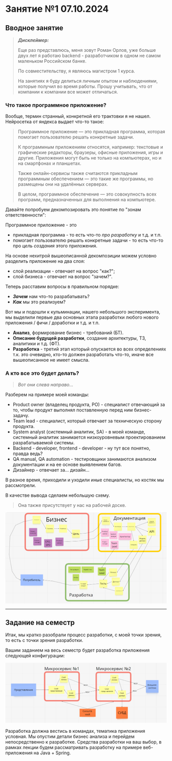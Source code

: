 # Занятие №1 07.10.2024
## Вводное занятие

> ***Дисклеймер:*** 
> 
> Еще раз представлюсь, меня зовут Роман Орлов, 
> уже больше двух лет я работаю backend - разработчиком в одном не самом маленьком Российском банке.
> 
> По совместительству, я являюсь магистром 1 курса.
> 
> На занятиях я буду делиться личным опытом и наблюдениями, которые получил во время работы.
> Прошу учитывать, что от компании к компании все может отличаться.

### Что такое программное приложение?

Вообще, термин странный, конкретной его трактовки я не нашел. Нейросетка от яндекса выдает что-то такое:
> Программное приложение — это прикладная программа, которая помогает пользователю решать конкретные задачи.
> 
> К программным приложениям относятся, например: текстовые и графические редакторы, браузеры, офисные приложения, игры и другие. Приложения могут быть не только на компьютерах, но и на смартфонах и планшетах.
> 
> Также онлайн-сервисы также считаются прикладным программным обеспечением — это такие же программы, но размещены они на удалённых серверах.
> 
> В целом, программное обеспечение — это совокупность всех программ, предназначенных для выполнения на компьютере.

Давайте попробуем декомпозировать это понятие по "зонам ответственности":

Программное приложение - это 
- прикладная программа - то есть что-то *про разработку* и т.д. и т.п.
- помогает пользователю решать конкретные задачи - то есть что-то про *цель создания* этого приложения.

На основе нехитрой вышеописанной декомпозиции можем условно разделить приложение на два слоя:
- слой реализации - отвечает на вопрос "как?";
- слой бизнеса - отвечает на вопрос "зачем?".

Теперь расставим вопросы в правильном порядке:
- ***Зачем*** нам что-то разрабатывать?
- ***Как*** мы это реализуем?

Вот мы и подошли к кульминации, нашего небольшого эксперимента, 
мы выделили первые два основных этапа разработки любого нового приложения / фичи / доработки и т.д. и т.п.

- **Анализ**, формирование бизнес - требований (БТ).
- **Описание будущей разработки**, создание архитектуры, ТЗ, аналитики и т.д. (ФТ).
- **Разработка** - третий этап который опускается во всех определениях т.к. это очевидно, кто-то должен разработать что-то, 
иначе все вышеописанное не имеет смысла.

### А кто все это будет делать?

> *Вот они слева направо...*

Разберем на примере моей команды:

- Product owner (владелец продукта, PO) - специалист отвечающий за то, чтобы продукт выполнял поставленную перед ним бизнес-задачу.
- Team lead - специалист, который отвечает за техническую сторону продукта.
- System analyst (системный аналитик, SA) - в моей команде, системный аналитик занимается низкоуровневым проектированием разрабатываемой системы.
- Backend - developer, frontend - developer - ну тут все понятно, правда ведь?
- QA manual, QA automation - тестировщики занимаются анализом документации и на ее основе выявлением багов.
- Дизайнер - отвечает за... дизайн...

В разное время, приходили и уходили иные специалисты, но костяк мы рассмотрели.

В качестве вывода сделаем небольшую схему.

> Она также присутствует у нас на рабочей доске.

![](images/developing_roadmap.png)

___
## Задание на семестр

Итак, мы кратко разобрали процесс разработки, с моей точки зрения, то есть с точки зрения разработки.

Вашим заданием на весь семестр будет разработка приложения следующей конфигурации:

![](images/app_schema.png)

Разработка должна вестись в командах, тематика приложения условная.
Мы опустим детали бизнес анализа и перейдем непосредственно к разработке.
Средства разработки на ваш выбор, в рамках лекции будем рассматривать разработку на примере веб-приложения на Java + Spring. 